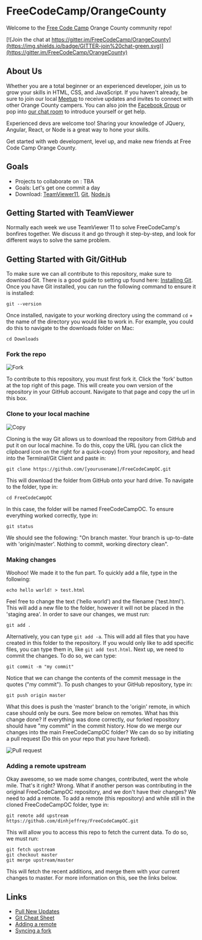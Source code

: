 # FreeCodeCamp/OrangeCounty
Welcome to the [Free Code Camp](www.freecodecamp.com) Orange County community repo!

[![Join the chat at https://gitter.im/FreeCodeCamp/OrangeCounty](https://img.shields.io/badge/GITTER-join%20chat-green.svg)](https://gitter.im/FreeCodeCamp/OrangeCounty)

## About Us
Whether you are a total beginner or an experienced developer, join us to grow your skills in HTML, CSS, and JavaScript. If you haven't already, be sure to join our local [Meetup](http://www.meetup.com/Free-Code-Camp-Orange-County-CA/) to receive updates and invites to connect with other Orange County campers. You can also join the [Facebook Group](https://www.facebook.com/groups/free.code.camp.orange.county/) or pop into [our chat room](https://gitter.im/FreeCodeCamp/OrangeCounty) to introduce yourself or get help.

Experienced devs are welcome too! Sharing your knowledge of JQuery, Angular, React, or Node is a great way to hone your skills.

Get started with web development, level up, and make new friends at Free Code Camp Orange County.

## Goals
* Projects to collaborate on : TBA
* Goals: Let's get one commit a day
* Download: [TeamViewer11](http://teamviewer.com/en/), [Git](https://git-scm.com/downloads), [Node.js](https://nodejs.org/en/download/)

## Getting Started with TeamViewer
Normally each week we use TeamViewer 11 to solve FreeCodeCamp's bonfires together. We discuss it and go through it step-by-step, and look for different ways to solve the same problem. 


## Getting Started with Git/GitHub
To make sure we can all contribute to this repository, make sure to download Git. There is a good guide to setting up found here: [Installing Git](https://git-scm.com/book/en/v2/Getting-Started-Installing-Git). Once you have Git installed, you can run the following command to ensure it is installed:
```
git --version
```
Once installed, navigate to your working directory using the command `cd` + the name of the directory you would like to work in. For example, you could do this to navigate to the downloads folder on Mac:
```
cd Downloads
```
### Fork the repo
![Fork](http://i.imgur.com/FpYsjMK.png)

To contribute to this repository, you must first fork it. Click the 'fork' button at the top right of this page. This will create you own version of the repository in your GitHub account. Navigate to that page and copy the url in this box.



### Clone to your local machine
![Copy](http://i.imgur.com/5k665GW.png)

Cloning is the way Git allows us to download the repository from GitHub and put it on our local machine. To do this, copy the URL (you can click the clipboard icon on the right for a quick-copy) from your repository, and head into the Terminal/Git Client and paste in:
```
git clone https://github.com/[yourusename]/FreeCodeCampOC.git
```
This will download the folder from GitHub onto your hard drive. To navigate to the folder, type in:
```
cd FreeCodeCampOC
```
In this case, the folder will be named FreeCodeCampOC. To ensure everything worked correctly, type in:
```
git status
```
We should see the following: "On branch master. Your branch is up-to-date with 'origin/master'. Nothing to commit, working directory clean".

### Making changes
Woohoo! We made it to the fun part. To quickly add a file, type in the following:
```
echo hello world! > test.html
```
Feel free to change the text ('hello world') and the filename ('test.html'). This will add a new file to the folder, however it will not be placed in the 'staging area'. In order to save our changes, we must run:
```
git add .
```
Alternatively, you can type `git add -a`. This will add all files that you have created in this folder to the repository. If you would only like to add specific files, you can type them in, like `git add test.html`. Next up, we need to commit the changes. To do so, we can type:
```
git commit -m "my commit"
```
Notice that we can change the contents of the commit message in the quotes ("my commit"). To push changes to your GitHub repository, type in:
```
git push origin master
```
What this does is push the 'master' branch to the 'origin' remote, in which case should only be ours. See more below on remotes. What has this change done? If everything was done correctly, our forked repository should have "my commit" in the commit history. How do we merge our changes into the main FreeCodeCampOC folder? We can do so by initiating a pull request (Do this on your repo that you have forked).

![Pull request](http://i.imgur.com/ZKndI69.png)


### Adding a remote upstream
Okay awesome, so we made some changes, contributed, went the whole mile. That's it right? Wrong. What if another person was contributing in the original FreeCodeCampOC repository, and we don't have their changes? We need to add a remote. To add a remote (this repository) and while still in the cloned FreeCodeCampOC folder, type in:
```
git remote add upstream https://github.com/dinhjeffrey/FreeCodeCampOC.git
```
This will allow you to access this repo to fetch the current data. To do so, we must run:
```
git fetch upstream
git checkout master
git merge upstream/master
```
This will fetch the recent additions, and merge them with your current changes to master. For more information on this, see the links below.

## Links
* [Pull New Updates](http://stackoverflow.com/questions/3903817/pull-new-updates-from-original-github-repository-into-forked-github-repository)
* [Git Cheat Sheet](https://training.github.com/kit/downloads/github-git-cheat-sheet.pdf)
* [Adding a remote](https://help.github.com/articles/adding-a-remote/)
* [Syncing a fork](https://help.github.com/articles/syncing-a-fork/)
